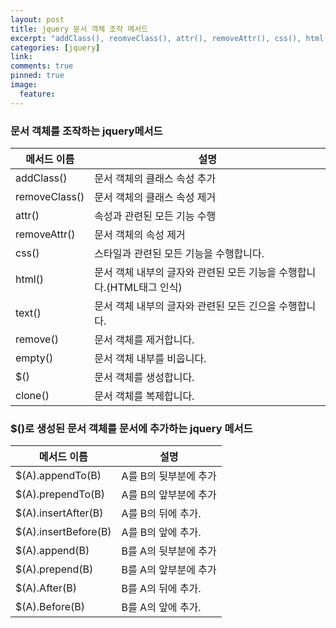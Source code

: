```yaml
---
layout: post
title: jquery 문서 객체 조작 메서드
excerpt: "addClass(), reomveClass(), attr(), removeAttr(), css(), html(), text(), remove(), empty(), $(), clone() "
categories: [jquery]
link:
comments: true
pinned: true
image:
  feature: 
---
```


### 문서 객체를 조작하는 jquery메서드

| 메서드 이름        | 설명                                       |
| ------------- | ---------------------------------------- |
| addClass()    | 문서 객체의 클래스 속성 추가                         |
| removeClass() | 문서 객체의 클래스 속성 제거                         |
| attr()        | 속성과 관련된 모든 기능 수행                         |
| removeAttr()  | 문서 객체의 속성 제거                             |
| css()         | 스타일과 관련된 모든 기능을 수행합니다.                   |
| html()        | 문서 객체 내부의 글자와 관련된 모든 기능을 수행합니다.(HTML태그 인식) |
| text()        | 문서 객체 내부의 글자와 관련된 모든 긴으을 수행합니다.          |
| remove()      | 문서 객체를 제거합니다.                            |
| empty()       | 문서 객체 내부를 비웁니다.                          |
| $()           | 문서 객체를 생성합니다.                            |
| clone()       | 문서 객체를 복제합니다.                            |


### $()로 생성된 문서 객체를 문서에 추가하는 jquery 메서드

| 메서드 이름               | 설명            |
| -------------------- | ------------- |
| $(A).appendTo(B)     | A를 B의 뒷부분에 추가 |
| $(A).prependTo(B)    | A를 B의 앞부분에 추가 |
| $(A).insertAfter(B)  | A를 B의 뒤에 추가.  |
| $(A).insertBefore(B) | A를 B의 앞에 추가.  |
| $(A).append(B)       | B를 A의 뒷부분에 추가 |
| $(A).prepend(B)      | B를 A의 앞부분에 추가 |
| $(A).After(B)        | B를 A의 뒤에 추가.  |
| $(A).Before(B)       | B를 A의 앞에 추가.  |
